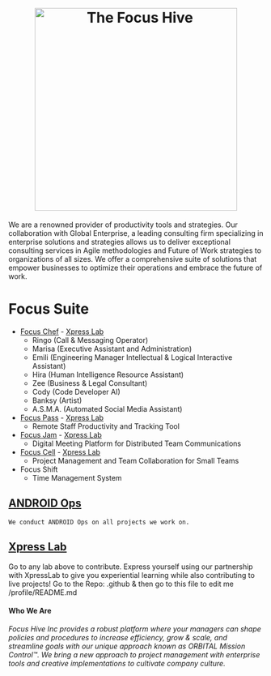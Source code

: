 <h1 align="center">
  <br>
  <img src="https://github.com/TaoFruit/focushive/blob/gh-pages/images/logos/logo_dark.png" alt="The Focus Hive" width="400">
</h1>
We are a renowned provider of productivity tools and strategies. Our collaboration with Global Enterprise, a leading consulting firm specializing in enterprise solutions and strategies allows us to deliver exceptional consulting services in Agile methodologies and Future of Work strategies to organizations of all sizes. We offer a comprehensive suite of solutions that empower businesses to optimize their operations and embrace the future of work.

# Focus Suite
- [Focus Chef](https://focuschef.com/) - [Xpress Lab](https://github.com/FocusChef)
  - Ringo (Call & Messaging Operator)
  - Marisa (Executive Assistant and Administration)
  - Emili (Engineering Manager Intellectual & Logical Interactive Assistant)
  - Hira (Human Intelligence Resource Assistant)
  - Zee (Business & Legal Consultant)
  - Cody (Code Developer AI)
  - Banksy (Artist)
  - A.S.M.A. (Automated Social Media Assistant)
- [Focus Pass](https://focuspass.com/) - [Xpress Lab](https://github.com/FocusHive/FocusPass)
  - Remote Staff Productivity and Tracking Tool
- [Focus Jam](https://focusjam.com/) - [Xpress Lab](https://github.com/FocusHive/FocusJam)
  - Digital Meeting Platform for Distributed Team Communications 
- [Focus Cell](https://focuscell.org/) - [Xpress Lab](https://github.com/FocusCell)
  - Project Management and Team Collaboration for Small Teams
- Focus Shift
  - Time Management System

## [ANDROID Ops](https://androidops.org) 
    We conduct ANDROID Ops on all projects we work on.
    
## [Xpress Lab](https://xpresslab.org)
Go to any lab above to contribute.  Express yourself using our partnership with XpressLab to give you experiential learning while also contributing to live projects!
Go to the Repo: .github & then go to this file to edit me /profile/README.md


#### Who We Are
_Focus Hive Inc provides a robust platform where your managers can shape policies and procedures to increase efficiency, grow & scale, and streamline goals with our unique approach known as ORBITAL Mission Control™. We bring a new approach to project management with enterprise tools and creative implementations to cultivate company culture._
